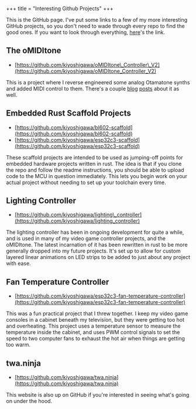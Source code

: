 +++
title = "Interesting Github Projects"
+++

This is the GitHub page. I've put some links to a few of my more interesting GitHub projects, so you don't need to wade through every repo to find the good ones. If you want to look through everything, <a href="https://github.com/kiyoshigawa?tab=repositories">here</a>'s the link.
## The oMIDItone

- [https://github.com/kiyoshigawa/oMIDItone\_Controller\_V2](https://github.com/kiyoshigawa/oMIDItone_Controller_V2)

This is a project where I reverse engineered some analog Otamatone synths and added MIDI control to them. There's a couple <a href="https://twa.ninja/blog/omiditone_-_part_1">blog</a> <a href="https://twa.ninja/blog/omiditone_-_part_2">posts</a> about it as well.
## Embedded Rust Scaffold Projects

- [https://github.com/kiyoshigawa/bl602-scaffold](https://github.com/kiyoshigawa/bl602-scaffold)
- [https://github.com/kiyoshigawa/esp32c3-scaffold](https://github.com/kiyoshigawa/esp32c3-scaffold)

These scaffold projects are intended to be used as jumping-off points for embedded hardware projects written in rust. The idea is that if you clone the repo and follow the readme instructions, you should be able to upload code to the MCU in question immediately. This lets you begin work on your actual project without needing to set up your toolchain every time.
## Lighting Controller

- [https://github.com/kiyoshigawa/lighting\_controller](https://github.com/kiyoshigawa/lighting_controller)

The lighting controller has been in ongoing development for quite a while, and is used in many of my video game controller projects, and the oMIDItone. The latest incarnation of it has been rewritten in rust to be more generally dropped into my future projects. It's set up to allow for custom layered linear animations on LED strips to be added to just about any project with ease.
## Fan Temperature Controller

- [https://github.com/kiyoshigawa/esp32c3-fan-temperature-controller](https://github.com/kiyoshigawa/esp32c3-fan-temperature-controller)

This was a fun practical project that I threw together. I keep my video game consoles in a cabinet beneath my television, but they were getting too hot and overheating. This project uses a temperature sensor to measure the temperature inside the cabinet, and uses PWM control signals to set the speed to two computer fans to exhaust the hot air when things are getting too warm.
## twa.ninja

- [https://github.com/kiyoshigawa/twa.ninja](https://github.com/kiyoshigawa/twa.ninja)

This website is also up on GitHub if you're interested in seeing what's going on under the hood.
